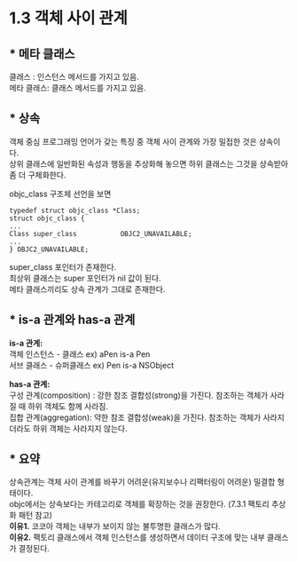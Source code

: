 # 1.3 객체 사이 관계
## * 메타 클래스 

클래스 : 인스턴스 메서드를 가지고 있음.  
메타 클래스: 클래스 메서드를 가지고 있음.  

## * 상속

객체 중심 프로그래밍 언어가 갖는 특징 중 객체 사이 관계와 가장 밀접한 것은 상속이다.   
상위 클래스에 일반화된 속성과 행동을 추상화해 놓으면 하위 클래스는 그것을 상속받아 좀 더 구체화한다.  

objc_class 구조체 선언을 보면  
```
typedef struct objc_class *Class;
struct objc_class {
...
Class super_class			OBJC2_UNAVAILABLE; 
...
} OBJC2_UNAVAILABLE;
```
super_class 포인터가 존재한다.   
최상위 클래스는 super 포인터가 nil 값이 된다.  
메타 클래스끼리도 상속 관계가 그대로 존재한다.  

## * is-a 관계와 has-a 관계

**is-a 관계:**  
객체 인스턴스 - 클래스     ex) aPen is-a Pen  
서브 클래스 - 슈퍼클래스    ex) Pen is-a NSObject

**has-a 관계:**  
구성 관계(composition) : 강한 참조 결합성(strong)을 가진다. 참조하는 객체가 사라질 때 하위 객체도 함께 사라짐.  
집합 관계(aggregation): 약한 참조 결합성(weak)을 가진다. 참조하는 객체가 사라지더라도 하위 객체는 사라지지 않는다.  

## * 요약
상속관계는 객체 사이 관계를 바꾸기 어려운(유지보수나 리팩터링이 어려운) 밀결합 형태이다.   
objc에서는 상속보다는 카테고리로 객체를 확장하는 것을 권장한다. (7.3.1 팩토리 추상화 패턴 참고)  
**이유1.** 코코아 객체는 내부가 보이지 않는 불투명한 클래스가 많다.  
**이유2.** 팩토리 클래스에서 객체 인스턴스를 생성하면서 데이터 구조에 맞는 내부 클래스가 결정된다.

